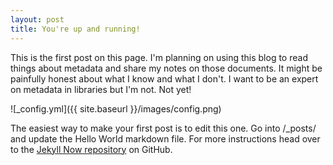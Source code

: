 ```yaml
---
layout: post
title: You're up and running!
---
```


This is the first post on this page. I'm planning on using this blog to read things about metadata and share my notes on those documents. It might be painfully honest about what I know and what I don't. I want to be an expert on metadata in libraries but I'm not. Not yet!

![_config.yml]({{ site.baseurl }}/images/config.png)

The easiest way to make your first post is to edit this one. Go into /_posts/ and update the Hello World markdown file. For more instructions head over to the [Jekyll Now repository](https://github.com/barryclark/jekyll-now) on GitHub.
